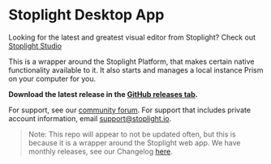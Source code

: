 # Stoplight Desktop App

Looking for the latest and greatest visual editor from Stoplight? Check out [Stoplight Studio](https://stoplight.io/studio/)

This is a wrapper around the Stoplight Platform, that makes certain native functionality available to it. It also starts and manages a local instance Prism on your computer for you.

**Download the latest release in the [GitHub releases tab](https://github.com/stoplightio/desktop/releases).**

For support, see our [community forum](https://community.stoplight.io/). For support that includes private account information, email [support@stoplight.io](mailto:support@stoplight.io).

> Note: This repo will appear to not be updated often, but this is because it is a wrapper around the Stoplight web app. We have monthly releases, see our Changelog [here](https://community.stoplight.io/tags/changelog). 
